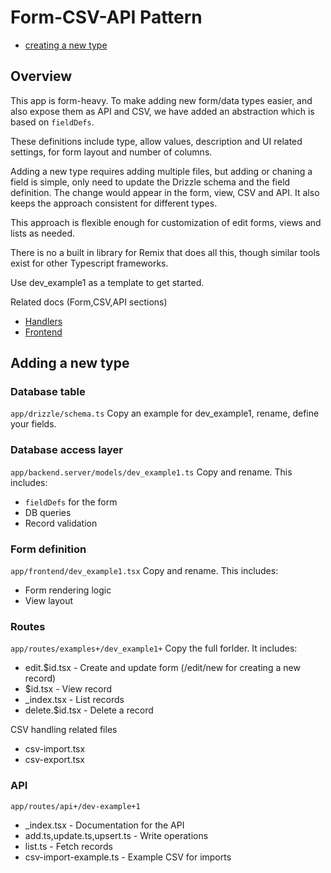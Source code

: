 # Form-CSV-API Pattern
- [creating a new type](creating-a-new-type-linked-to-a-form.md)

## Overview

This app is form-heavy. To make adding new form/data types easier, and also expose them as API and CSV, we have added an abstraction which is based on `fieldDefs`.

These definitions include type, allow values, description and UI related settings, for form layout and number of columns.

Adding a new type requires adding multiple files, but adding or chaning a field is simple, only need to update the Drizzle schema and the field definition. The change would appear in the form, view, CSV and API. It also keeps the approach consistent for different types.

This approach is flexible enough for customization of edit forms, views and lists as needed.

There is no a built in library for Remix that does all this, though similar tools exist for other Typescript frameworks.

Use dev_example1 as a template to get started.

Related docs (Form,CSV,API sections)
- [Handlers](handlers.md)
- [Frontend](frontend.md)

## Adding a new type

### Database table
`app/drizzle/schema.ts`
Copy an example for dev_example1, rename, define your fields.

### Database access layer
`app/backend.server/models/dev_example1.ts`
Copy and rename. This includes:
- `fieldDefs` for the form
- DB queries
- Record validation

### Form definition
`app/frontend/dev_example1.tsx`
Copy and rename. This includes:
- Form rendering logic
- View layout

### Routes
`app/routes/examples+/dev_example1+`
Copy the full forlder. It includes:

- edit.$id.tsx - Create and update form (/edit/new for creating a new record)
- $id.tsx - View record
- \_index.tsx - List records
- delete.$id.tsx - Delete a record

CSV handling related files
- csv-import.tsx 
- csv-export.tsx

### API
`app/routes/api+/dev-example+1`

- \_index.tsx - Documentation for the API
- add.ts,update.ts,upsert.ts - Write operations
- list.ts - Fetch records
- csv-import-example.ts - Example CSV for imports


